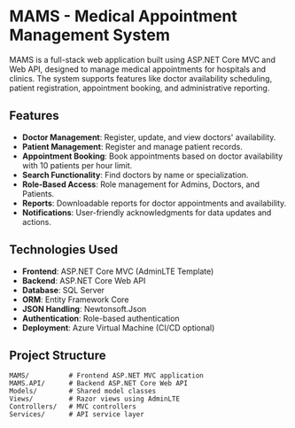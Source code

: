 # MAMS - Medical Appointment Management System

MAMS is a full-stack web application built using ASP.NET Core MVC and Web API, designed to manage medical appointments for hospitals and clinics. The system supports features like doctor availability scheduling, patient registration, appointment booking, and administrative reporting.

## Features

- **Doctor Management**: Register, update, and view doctors' availability.
- **Patient Management**: Register and manage patient records.
- **Appointment Booking**: Book appointments based on doctor availability with 10 patients per hour limit.
- **Search Functionality**: Find doctors by name or specialization.
- **Role-Based Access**: Role management for Admins, Doctors, and Patients.
- **Reports**: Downloadable reports for doctor appointments and availability.
- **Notifications**: User-friendly acknowledgments for data updates and actions.

## Technologies Used

- **Frontend**: ASP.NET Core MVC (AdminLTE Template)
- **Backend**: ASP.NET Core Web API
- **Database**: SQL Server
- **ORM**: Entity Framework Core
- **JSON Handling**: Newtonsoft.Json
- **Authentication**: Role-based authentication
- **Deployment**: Azure Virtual Machine (CI/CD optional)

## Project Structure

```plaintext
MAMS/          # Frontend ASP.NET MVC application
MAMS.API/      # Backend ASP.NET Core Web API
Models/        # Shared model classes
Views/         # Razor views using AdminLTE
Controllers/   # MVC controllers
Services/      # API service layer
